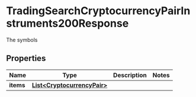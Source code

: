 

# TradingSearchCryptocurrencyPairInstruments200Response

The symbols

## Properties

| Name | Type | Description | Notes |
|------------ | ------------- | ------------- | -------------|
|**items** | [**List&lt;CryptocurrencyPair&gt;**](CryptocurrencyPair.md) |  |  |



